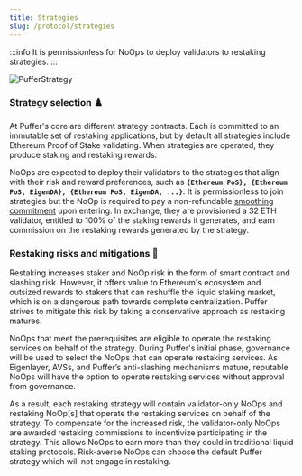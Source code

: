 ```yaml
---
title: Strategies
slug: /protocol/strategies
---
```


:::info 
It is permissionless for NoOps to deploy validators to restaking strategies.
:::


<div style={{textAlign: 'center'}}>

![PufferStrategy](/img/PufferStrategy.png)
</div>

### Strategy selection ♟️
At Puffer's core are different strategy contracts. Each is committed to an immutable set of restaking applications, but by default all strategies include Ethereum Proof of Stake validating. When strategies are operated, they produce staking and restaking rewards. 

NoOps are expected to deploy their validators to the strategies that align with their risk and reward preferences, such as **`{Ethereum PoS}, {Ethereum PoS, EigenDA}, {Ethereum PoS, EigenDA, ...}`**. It is permissionless to join strategies but the NoOp is required to pay a non-refundable [smoothing commitment](/protocol/smoothing-commitments) upon entering. In exchange, they are provisioned a 32 ETH validator, entitled to 100% of the staking rewards it generates, and earn commission on the restaking rewards generated by the strategy.


### Restaking risks and mitigations 🚧
Restaking increases staker and NoOp risk in the form of smart contract and slashing risk. However, it offers value to Ethereum's ecosystem and outsized rewards to stakers that can reshuffle the liquid staking market, which is on a dangerous path towards complete centralization. Puffer strives to mitigate this risk by taking a conservative approach as restaking matures. 

NoOps that meet the prerequisites are eligible to operate the restaking services on behalf of the strategy. During Puffer's initial phase, governance will be used to select the NoOps that can operate restaking services. As Eigenlayer, AVSs, and Puffer’s anti-slashing mechanisms mature, reputable NoOps will have the option to operate restaking services without approval from governance.

As a result, each restaking strategy will contain validator-only NoOps and restaking NoOp[s] that operate the restaking services on behalf of the strategy. To compensate for the increased risk, the validator-only NoOps are awarded restaking commissions to incentivize participating in the strategy. This allows NoOps to earn more than they could in traditional liquid staking protocols. Risk-averse NoOps can choose the default Puffer strategy which will not engage in restaking.
